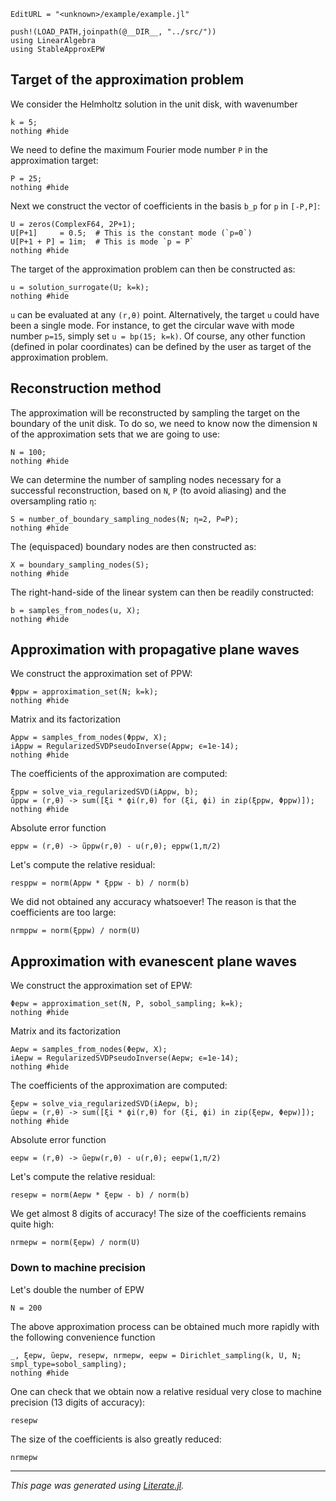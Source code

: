 ```@meta
EditURL = "<unknown>/example/example.jl"
```

````@example example
push!(LOAD_PATH,joinpath(@__DIR__, "../src/"))
using LinearAlgebra
using StableApproxEPW
````

## Target of the approximation problem

We consider the Helmholtz solution in the unit disk, with wavenumber

````@example example
k = 5;
nothing #hide
````

We need to define the maximum Fourier mode number `P` in the approximation
target:

````@example example
P = 25;
nothing #hide
````

Next we construct the vector of coefficients in the basis `b_p`
for `p` in `[-P,P]`:

````@example example
U = zeros(ComplexF64, 2P+1);
U[P+1]     = 0.5;  # This is the constant mode (`p=0`)
U[P+1 + P] = 1im;  # This is mode `p = P`
nothing #hide
````

The target of the approximation problem can then be constructed as:

````@example example
u = solution_surrogate(U; k=k);
nothing #hide
````

``u`` can be evaluated at any `(r,θ)` point.
Alternatively, the target ``u`` could have been a single mode.
For instance, to get the circular wave with mode number `p=15`, simply set
``u = bp(15; k=k)``.
Of course, any other function (defined in polar coordinates) can be defined
by the user as target of the approximation problem.

## Reconstruction method

The approximation will be reconstructed by sampling the target on the
boundary of the unit disk.
To do so, we need to know now the dimension `N` of the approximation sets
that we are going to use:

````@example example
N = 100;
nothing #hide
````

We can determine the number of sampling nodes necessary for a successful
reconstruction, based on `N`, `P` (to avoid aliasing) and the oversampling
ratio `η`:

````@example example
S = number_of_boundary_sampling_nodes(N; η=2, P=P);
nothing #hide
````

The (equispaced) boundary nodes are then constructed as:

````@example example
X = boundary_sampling_nodes(S);
nothing #hide
````

The right-hand-side of the linear system can then be readily constructed:

````@example example
b = samples_from_nodes(u, X);
nothing #hide
````

## Approximation with **propagative** plane waves

We construct the approximation set of PPW:

````@example example
Φppw = approximation_set(N; k=k);
nothing #hide
````

Matrix and its factorization

````@example example
Appw = samples_from_nodes(Φppw, X);
iAppw = RegularizedSVDPseudoInverse(Appw; ϵ=1e-14);
nothing #hide
````

The coefficients of the approximation are computed:

````@example example
ξppw = solve_via_regularizedSVD(iAppw, b);
ũppw = (r,θ) -> sum([ξi * ϕi(r,θ) for (ξi, ϕi) in zip(ξppw, Φppw)]);
nothing #hide
````

Absolute error function

````@example example
eppw = (r,θ) -> ũppw(r,θ) - u(r,θ); eppw(1,π/2)
````

Let's compute the relative residual:

````@example example
resppw = norm(Appw * ξppw - b) / norm(b)
````

We did not obtained any accuracy whatsoever!
The reason is that the coefficients are too large:

````@example example
nrmppw = norm(ξppw) / norm(U)
````

## Approximation with **evanescent** plane waves

We construct the approximation set of EPW:

````@example example
Φepw = approximation_set(N, P, sobol_sampling; k=k);
nothing #hide
````

Matrix and its factorization

````@example example
Aepw = samples_from_nodes(Φepw, X);
iAepw = RegularizedSVDPseudoInverse(Aepw; ϵ=1e-14);
nothing #hide
````

The coefficients of the approximation are computed:

````@example example
ξepw = solve_via_regularizedSVD(iAepw, b);
ũepw = (r,θ) -> sum([ξi * ϕi(r,θ) for (ξi, ϕi) in zip(ξepw, Φepw)]);
nothing #hide
````

Absolute error function

````@example example
eepw = (r,θ) -> ũepw(r,θ) - u(r,θ); eepw(1,π/2)
````

Let's compute the relative residual:

````@example example
resepw = norm(Aepw * ξepw - b) / norm(b)
````

We get almost 8 digits of accuracy!
The size of the coefficients remains quite high:

````@example example
nrmepw = norm(ξepw) / norm(U)
````

### Down to machine precision

Let's double the number of EPW

````@example example
N = 200
````

The above approximation process can be obtained much more rapidly with the
following convenience function

````@example example
_, ξepw, ũepw, resepw, nrmepw, eepw = Dirichlet_sampling(k, U, N; smpl_type=sobol_sampling);
nothing #hide
````

One can check that we obtain now a relative residual very close to machine
precision (13 digits of accuracy):

````@example example
resepw
````

The size of the coefficients is also greatly reduced:

````@example example
nrmepw
````

---

*This page was generated using [Literate.jl](https://github.com/fredrikekre/Literate.jl).*

